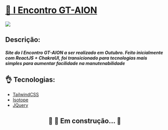 <h1 align="left">
  <a href="https://prototipo-gtaion.netlify.app/"> 🤝 I Encontro GT-AION</a>
</h1>
<img src="![image](https://user-images.githubusercontent.com/54453426/136752366-e468eaed-fea8-45a8-ae94-58462f0ad99e.png)" />

## Descrição:

<h5 align="left">Site do I Encontro GT-AION a ser realizado em Outubro. Feito inicialmente com ReactJS + ChakraUI, foi transicionado para tecnologias mais simples para aumentar facilidade na manutenabilidade</h5>

## 👌 Tecnologias:

-  [TailwindCSS](https://tailwindcss.com/)
-  [Isotope](https://isotope.metafizzy.co/)
-  [JQuery](https://jquery.com/)

<h2 align="center"> 
	🚧 🚀 Em construção...  🚧
</h2>
